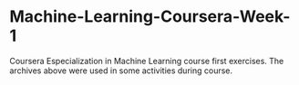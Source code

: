 # Machine-Learning-Coursera-Week-1
Coursera Especialization in Machine Learning course first exercises. The archives above were used in some activities during course.
